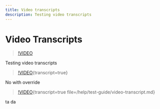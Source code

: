 ```yaml
---
title: Video transcripts
description: Testing video transcripts
---
```

# Video Transcripts

>[!VIDEO](https://video.tv.adobe.com/v/30601)

Testing video transcripts

>[!VIDEO](https://video.tv.adobe.com/v/30601){transcript=true}

No with override


>[!VIDEO](https://video.tv.adobe.com/v/30601){transcript=true file=/help/test-guide/video-transcript.md}

ta da
